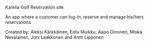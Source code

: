 Karelia Golf Reservation site

An app where a customer can log-in, reserve and manage his/hers reservations

Created by: Aleksi Kärkkäinen, Eetu Muikku, Aapo Oinonen, Miska Nevalainen, Joni Laakkonen and Antti Lipponen